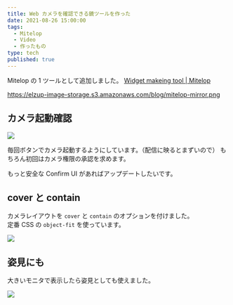 ```yaml
---
title: Web カメラを確認できる鏡ツールを作った
date: 2021-08-26 15:00:00
tags:
  - Mitelop
  - Video
  - 作ったもの
type: tech
published: true
---
```


Mitelop の 1 ツールとして追加しました。
[Widget makeing tool \| Mitelop](https://mitelop.anozon.me/)

https://elzup-image-storage.s3.amazonaws.com/blog/mitelop-mirror.png

## カメラ起動確認

![](https://elzup-image-storage.s3.amazonaws.com/blog/mitelop-lock.png)

毎回ボタンでカメラ起動するようにしています。（配信に映るとまずいので）
もちろん初回はカメラ権限の承認を求めます。

もっと安全な Confirm UI があればアップデートしたいです。

## cover と contain

カメラレイアウトを `cover` と `contain` のオプションを付けました。  
定番 CSS の `object-fit` を使っています。

![](https://elzup-image-storage.s3.amazonaws.com/blog/mitelop-mirror-fit.png)

## 姿見にも

大きいモニタで表示したら姿見としても使えました。

![](https://elzup-image-storage.s3.amazonaws.com/blog/mitelop-mirror-big.jpg)
